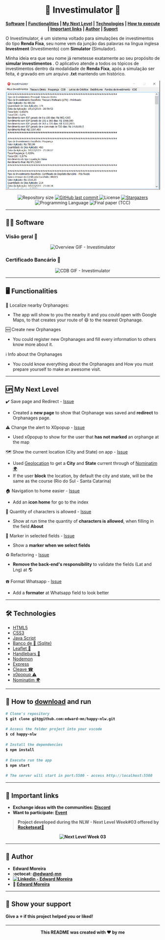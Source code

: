 <p align="center">
  <h1 align="center">💸 Investimulator 💸</h1>
</p>

<strong>
  <p align="center">
    <a href="#-software">Software</a> |
    <a href="#-functionalities">Functionalities</a> |
    <a href="#-my-next-level">My Next Level</a> | 
    <a href="#-technologies">Technologies</a> |
    <a href="#-how-to-download-and-run">How to execute</a> | 
    <a href="#-important-links">Important links</a> | 
    <a href="#-author">Author</a> | 
    <a href="#-show-your-support">Suport</a>
  </p>
</strong>

<p>
  O Investimulator, é um sistema voltado para simulações de investimentos do tipo <b>Renda Fixa</b>, seu nome vem da junção das palavras na língua inglesa <b>Investment</b> (Investimento) com <b>Simulator</b> (Simulador).
 
  Minha ideia era que seu nome já remetesse exatamente ao seu propósito de <b>simular investimentos </b>. O aplicativo atende a todos os tópicos de investimentos dentro da modalidade de <b>Renda Fixa</b>, após a simulação ser feita, é gravado em um arquivo <b>.txt</b> mantendo um histórico.
</p>

<p align="center">
  <img src="./Investimentos/Pictures/all.png" alt="Todos investimentos - Investimulator"/>
</p>

<p align="center">	
  <img alt="Repository size" src="https://img.shields.io/github/repo-size/edward-mn/investimulator_tcc?color=CEDEE5">

  <a href="https://github.com/edward-mn/happy-nlw/commits/master">
    <img alt="GitHub last commit" src="https://img.shields.io/github/last-commit/edward-mn/investimulator_tcc?color=FF0000">
  </a> 
  
  <img alt="License" src="https://img.shields.io/badge/license-MIT-cca714">
  
  <a href="https://github.com/edward-mn/investimulator_tcc/stargazers">
    <img alt="Stargazers" src="https://img.shields.io/github/stars/edward-mn/investimulator_tcc?color=CEDEE5&logo=github">
  </a>
  
  <img alt="Programming Language" src="https://img.shields.io/badge/Language-Delphi-FF0000">  
    
  <img alt="Final paper (TCC)" src="https://img.shields.io/badge/Final-Project-cca714">   
</p>

---

## 👨‍💻 Software

### Visão geral 👀

<p align="center">
  <img src="./Investimentos/Pictures/overveiwTcc.gif" alt="Overview GIF - Investimulator"/>
</p>

### Certificado Bancário 🏦

<p align="center">
  <img src="./Investimentos/Pictures/cdbApplication.gif" alt="CDB GIF - Investimulator"/>
</p>

---

## 🖥 Functionalities

:round_pushpin: Localize nearby Orphanages:
- The app will show to you the nearby it and you could open with Google Maps, to that creates your route of :smile: to the nearest Orphanage.

:new: Create new Orphanages
- You could register new Orphanages and fill every information to others know more about it.

:information_source: Info about the Orphanages
- You could know everything about the Orphanages and How you must prepare yourself to make an awesome visit.

---

## 🆙 My Next Level

:heavy_check_mark: Save page and Redirect - [Issue](https://github.com/edward-mn/happy-nlw/issues/15)
- Created a **new page** to show that Orphanage was saved and **redirect** to Orphanages page.

⚠ Change the alert to X0popup - [Issue](https://github.com/edward-mn/happy-nlw/issues/12)
- Used x0popup to show for the user that **has not marked** an orphange at the map

🗺 Show the current location (City and State) on app - [Issue](https://github.com/edward-mn/happy-nlw/issues/11)
- Used [Geolocation](https://developers.google.com/maps/documentation/javascript/examples/map-geolocation) to get a **City** and **State** current through of [Nominatim 🌍](https://github.com/osm-search/Nominatim)
- If the user **block** the location, by default the city and state, will be the same as the course (Rio do Sul - Santa Catarina)

🏠 Navigation to home easier - [Issue](https://github.com/edward-mn/happy-nlw/issues/9)
- Add an **icon home** for go to the index

👀 Quantity of characters is allowed - [Issue](https://github.com/edward-mn/happy-nlw/issues/7)
- Show at run time the quantity of **characters is allowed**, when filling in the field **About**

📌 Marker in selected fields - [Issue](https://github.com/edward-mn/happy-nlw/issues/3)
- Show a **marker when we select fields**

♻ Refactoring - [Issue](https://github.com/edward-mn/happy-nlw/issues/2)
- **Remove the back-end's responsibility** to validate the fields (Lat and Lng) at 🌎

☎️ Format Whatsapp - [Issue](https://github.com/edward-mn/happy-nlw/issues/1)
- Add a **formater** at Whatsapp field to look better

---

## 🛠 Technologies 
- [HTML5](https://pt.wikipedia.org/wiki/HTML5)
- [CSS3](https://pt.wikipedia.org/wiki/CSS3)
- [Java Script](https://www.javascript.com/)
- [Banco de 🎲 (Sqlite)](https://www.sqlite.org/index.html)
- [Leaflet 🍃](https://leafletjs.com/)
- [Handlebars 🧔](https://github.com/handlebars-lang/handlebars.js)
- [Nodemon](https://github.com/remy/nodemon)
- [Express](https://github.com/expressjs/express)
- [Cleave ☎](https://github.com/nosir/cleave.js)
- [x0popup ⚠](https://github.com/gao-sun/x0popup)
- [Nominatim 🌍](https://github.com/osm-search/Nominatim)

---

## 👷 How to [download](https://github.com/edward-mn/happy-nlw/archive/master.zip) and <b>run<b>
```bash
# Clone's repository
$ git clone git@github.com:edward-mn/happy-nlw.git

# Access the folder project into your vscode
$ cd happy-nlw

# Install the dependencies
$ npm install

# Execute run the app 
$ npm start

# The server will start in port:5500 - access http://localhost:5500
```
---

## 🔗 Important links

- Exchange ideas with the communities: [Discord](https://discord.com/invite/as33qEE)
- Want to participate: [Event](https://nextlevelweek.com/inscricao/3)

> Project developed during the **NLW - Next Level Week#03** offered by [Rocketseat🚀](https://rocketseat.com.br/)

<p align="center">
  <img src="./public/Wallpapers/NLW_03_1920x1080.png" alt="Next Level Week 03"/>
</p>

---

## 🦹‍ Author

* **Edward Moreira**
* :octocat: [@edward-mn](https://github.com/edward-mn)
* <a href="https://www.linkedin.com/in/edward-moreira-5b3056115/">
    <img alt="Linkedin - Edward Moreira" src="https://img.shields.io/badge/-Edward--Moreira-blue?style=flat-square&logo=Linkedin&logoColor=white&link=https://www.linkedin.com/in/edward-moreira-5b3056115/">
  </a> 
* :rocket: [Edward Moreira](https://app.rocketseat.com.br/me/edward-moreira-do-nascimento-02578)

---

## 🤝 Show your support

Give a ⭐️ if this project helped you or liked!

***

<strong>
  <p align="center"> This README was created with ❤️ by me </p>
</strong>
